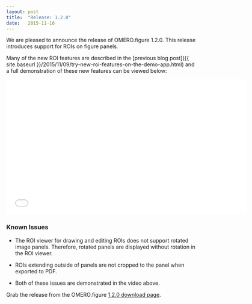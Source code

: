 ```yaml
---
layout: post
title:  "Release: 1.2.0"
date:   2015-11-16
---
```


We are pleased to announce the release of OMERO.figure 1.2.0.
This release introduces support for ROIs on figure panels.

Many of the new ROI features are described in the [previous blog post]({{ site.baseurl }}/2015/11/09/try-new-roi-features-on-the-demo-app.html) and a full demonstration of these new features can be viewed below:

<iframe width="640" height="360" src="//www.youtube.com/embed/0rphBmermAc?rel=0" frameborder="0" allowfullscreen></iframe>

<h3>Known Issues</h3>

 - The ROI viewer for drawing and editing ROIs does not support rotated image panels. Therefore, rotated panels are displayed without rotation in the ROI viewer.

 - ROIs extending outside of panels are not cropped to the panel when exported to PDF.

 - Both of these issues are demonstrated in the video above.


Grab the release from the OMERO.figure [1.2.0 download page](http://downloads.openmicroscopy.org/figure/1.2.0/).

